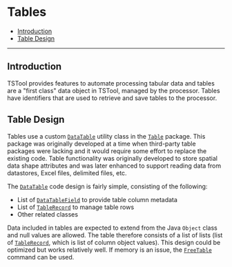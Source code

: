 # Tables #

* [Introduction](#introduction)
* [Table Design](#table-design)

-------

## Introduction ##

TSTool provides features to automate processing tabular data and tables are a "first class" data object in TSTool,
managed by the processor.
Tables have identifiers that are used to retrieve and save tables to the processor.

## Table Design ##

Tables use a custom
[`DataTable`](https://github.com/OpenCDSS/cdss-lib-common-java/tree/master/src/RTi/Util/Table/DataTable.java)
utility class in the
[`Table`](https://github.com/OpenCDSS/cdss-lib-common-java/tree/master/src/RTi/Util/Table) package.
This package was originally developed at a time when third-party table packages were lacking and it would
require some effort to replace the existing code.
Table functionality was originally developed to store spatial data shape attributes and was later
enhanced to support reading data from datastores, Excel files, delimited files, etc.

The [`DataTable`](https://github.com/OpenCDSS/cdss-lib-common-java/tree/master/src/RTi/Util/Table/DataTable.java)
code design is fairly simple, consisting of the following:

* List of [`DataTableField`](https://github.com/OpenCDSS/cdss-lib-common-java/blob/master/src/RTi/Util/Table/TableField.java) to provide table column metadata
* List of [`TableRecord`](https://github.com/OpenCDSS/cdss-lib-common-java/blob/master/src/RTi/Util/Table/TableRecord.java) to manage table rows
* Other related classes

Data included in tables are expected to extend from the Java `Object` class and null values are allowed.
The table therefore consists of a list of lists (list of
[`TableRecord`](https://github.com/OpenCDSS/cdss-lib-common-java/blob/master/src/RTi/Util/Table/TableRecord.java),
which is list of column object values).
This design could be optimized but works relatively well.
If memory is an issue, the [`FreeTable`](http://opencdss.state.co.us/tstool/latest/doc-user/command-ref/FreeTable/FreeTable/)
command can be used.
